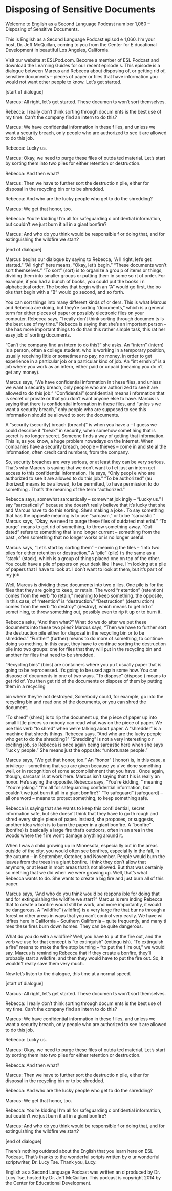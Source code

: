 # Disposing of Sensitive Documents

Welcome to English as a Second Language Podcast num ber 1,060 – Disposing of Sensitive Documents.

This is English as a Second Language Podcast episod e 1,060. I’m your host, Dr. Jeff McQuillan, coming to you from the Center for E ducational Development in beautiful Los Angeles, California.

Visit our website at ESLPod.com. Become a member of  ESL Podcast and download the Learning Guides for our recent episode s. This episode is a dialogue between Marcus and Rebecca about disposing  of, or getting rid of, sensitive documents – pieces of paper or files that  have information you would not want other people to know. Let’s get started.

[start of dialogue]

Marcus: All right, let’s get started. These documen ts won’t sort themselves.

Rebecca: I really don’t think sorting through docum ents is the best use of my time. Can’t the company find an intern to do this?

Marcus: We have confidential information in these f iles, and unless we want a security breach, only people who are authorized to see it are allowed to do this job.

Rebecca: Lucky us.

Marcus: Okay, we need to purge these files of outda ted material. Let’s start by sorting them into two piles for either retention or  destruction.

Rebecca: And then what?

Marcus: Then we have to further sort the destructio n pile, either for disposal in the recycling bin or to be shredded.

Rebecca: And who are the lucky people who get to do  the shredding?

Marcus: We get that honor, too.

Rebecca: You’re kidding! I’m all for safeguarding c onfidential information, but couldn’t we just burn it all in a giant bonfire?

 Marcus: And who do you think would be responsible f or doing that, and for extinguishing the wildfire we start?

[end of dialogue]

Marcus begins our dialogue by saying to Rebecca, “A ll right, let’s get started.” “All right” here means, “Okay, let’s begin.” “These  documents won’t sort themselves.” “To sort” (sort) is to organize a grou p of items or things, dividing them into smaller groups or putting them in some so rt of order. For example, if you had a bunch of books, you could put the books i n alphabetical order. The books that begin with an “A” would go first, the bo oks that begin with a “B” would go second, and so forth.

You can sort things into many different kinds of or ders. This is what Marcus and Rebecca are doing, but they’re sorting “documents,”  which is a general term for either pieces of paper or possibly electronic files  on your computer. Rebecca says, “I really don’t think sorting through documen ts is the best use of my time.” Rebecca is saying that she’s an important person – she has more important things to do than this rather simple task, this rat her easy job of sorting documents.

“Can’t the company find an intern to do this?” she asks. An “intern” (intern) is a person, often a college student, who is working in a temporary position, usually receiving little or sometimes no pay, no money, in order to get experience in a particular job or a particular kind of job. An “int ernship” is a job where you work as an intern, either paid or unpaid (meaning you do n’t get any money).

Marcus says, “We have confidential information in t hese files, and unless we want a security breach, only people who are authori zed to see it are allowed to do this job.” “Confidential” (confidential) means i nformation that is secret or private or that you don’t want anyone else to have.  Marcus is saying that there is confidential information in these files, and “unles s we want a security breach,” only people who are supposed to see this informatio n should be allowed to sort the documents.

A “security (security) breach (breach)” is when you  have a – I guess we could describe it “break” in security, when somehow somet hing that is secret is no longer secret. Someone finds a way of getting that information. This is, as you know, a huge problem nowadays on the Internet. When  companies have a security breach, people – thieves – come in and ste al the information, often credit card numbers, from the company.

 So, security breaches are very serious, or at least  they can be very serious. That’s why Marcus is saying that we don’t want to l et just an intern get access to this confidential information. He says, “Only peopl e who are authorized to see it are allowed to do this job.” “To be authorized” (au thorized) means to be allowed, to be permitted, to have permission to do something . That’s the meaning of the term “authorized.”

Rebecca says, somewhat sarcastically – somewhat jok ingly – “Lucky us.” I say “sarcastically” because she doesn’t really believe that it’s lucky that she and Marcus have to do this sorting. She’s making a joke . To say something that has the opposite meaning is to use “sarcasm,” or to be “sarcastic.” Marcus says, “Okay, we need to purge these files of outdated mat erial.” “To purge” means to get rid of something, to throw something away. “Out dated” refers to something that is no longer current – something from the past , often something that no longer works or is no longer useful.

Marcus says, “Let’s start by sorting them” – meanin g the files – “into two piles for either retention or destruction.” A “pile” (pile) i s the same as a “stack” (stack), which is a group of things placed one on top of the  other. You could have a pile of papers on your desk like I have. I’m looking at a pile of papers that I have to look at. I don’t want to look at them, but it’s par t of my job.

Well, Marcus is dividing these documents into two p iles. One pile is for the files that they are going to keep, or retain. The word “r etention” (retention) comes from the verb “to retain,” meaning to keep something. the opposite, in this case, of “retention” is “destruction.” “Destruction” (destru ction) comes from the verb “to destroy” (destroy), which means to get rid of somet hing, to throw something out, possibly even to rip it up or to burn it.

Rebecca asks, “And then what?” What do we do after we put these documents into these two piles? Marcus says, “Then we have to  further sort the destruction pile either for disposal in the recycling bin or to  be shredded.” “Further” (further) means to do more of something, to continue doing so mething. In this case, they have to continue sorting the destruction pile into two groups: one for files that they will put in the recycling bin and another for files that need to be shredded.

“Recycling bins” (bins) are containers where you pu t usually paper that is going to be reprocessed. It’s going to be used again some how. You can dispose of documents in one of two ways. “To dispose” (dispose ) means to get rid of. You then get rid of the documents or dispose of them by  putting them in a recycling

bin where they’re not destroyed, Somebody could, for example, go into the recycling bin and read one of the documents, or you  can shred the document.

“To shred” (shred) is to rip the document up, the p iece of paper up into small little pieces so nobody can read what was on the piece of paper. We use this verb “to shred” when we’re talking about paper. A “shredder”  is a machine that shreds things. Rebecca says, “And who are the lucky people  who get to do the shredding?” “Shredding” is not a very interesting o r exciting job, so Rebecca is once again being sarcastic here when she says “luck y people.” She means just the opposite: “unfortunate people.”

Marcus says, “We get that honor, too.” An “honor” ( honor) is, in this case, a privilege – something that you are given because yo u’ve done something well, or in recognition of some accomplishment that you have . Once again, though, sarcasm is at work here. Marcus isn’t saying that t his is really an honor. He’s saying the opposite. Rebecca says, “You’re kidding, ” meaning “You’re joking.” “I’m all for safeguarding confidential information,  but couldn’t we just burn it all in a giant bonfire?” “To safeguard” (safeguard) – all one word – means to protect something, to keep something safe.

Rebecca is saying that she wants to keep this confi dential, secret information safe, but she doesn’t think that they have to go th rough and shred every single piece of paper. Instead, she proposes, or suggests,  another idea which is to burn the paper in a giant bonfire. A “bonfire” (bonfire)  is basically a large fire that’s outdoors, often in an area in the woods where the f ire won’t damage anything around it.

When I was a child growing up in Minnesota, especia lly out in the areas outside of the city, you would often see bonfires, especial ly in the fall, in the autumn – in September, October, and November. People would burn  the leaves from the trees in a giant bonfire. I think they don’t allow that anymore, or at least in most areas that’s not allowed. But that was certainly so mething that we did when we were growing up. Well, that’s what Rebecca wants to  do. She wants to create a big fire and just burn all of this paper.

Marcus says, “And who do you think would be respons ible for doing that and for extinguishing the wildfire we start?” Marcus is rem inding Rebecca that to create a bonfire would still be work, and more importantly, it would be dangerous. A “wildfire” (wildfire) is a very large fire that bur ns through a forest or other areas in ways that you can’t control very easily. We have wi ldfires here in California – Southern California – quite frequently, and many ti mes these fires burn down homes. They can be quite dangerous.

 What do you do with a wildfire? Well, you have to p ut the fire out, and the verb we use for that concept is “to extinguish” (extingu ish). “To extinguish a fire” means to make the fire stop burning – “to put the f ire out,” we would say. Marcus is reminding Rebecca that if they create a bonfire,  they’ll probably start a wildfire, and then they would have to put the fire out. So, it wouldn’t really save them very much.

Now let’s listen to the dialogue, this time at a normal speed.

[start of dialogue]

Marcus: All right, let’s get started. These documen ts won’t sort themselves.

Rebecca: I really don’t think sorting through docum ents is the best use of my time. Can’t the company find an intern to do this?

Marcus: We have confidential information in these f iles, and unless we want a security breach, only people who are authorized to see it are allowed to do this job.

Rebecca: Lucky us.

Marcus: Okay, we need to purge these files of outda ted material. Let’s start by sorting them into two piles for either retention or  destruction.

Rebecca: And then what?

Marcus: Then we have to further sort the destructio n pile, either for disposal in the recycling bin or to be shredded.

Rebecca: And who are the lucky people who get to do  the shredding?

Marcus: We get that honor, too.

Rebecca: You’re kidding! I’m all for safeguarding c onfidential information, but couldn’t we just burn it all in a giant bonfire?

Marcus: And who do you think would be responsible f or doing that, and for extinguishing the wildfire we start?

[end of dialogue]

 There’s nothing outdated about the English that you  learn here on ESL Podcast. That’s thanks to the wonderful scripts written by o ur wonderful scriptwriter, Dr. Lucy Tse. Thank you, Lucy.



English as a Second Language Podcast was written an d produced by Dr. Lucy Tse, hosted by Dr. Jeff McQuillan. This podcast is copyright 2014 by the Center for Educational Development.

